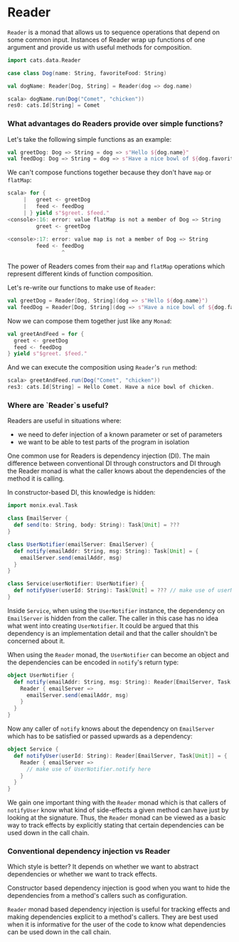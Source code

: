 <h1>Reader</h1>

`Reader` is a monad that allows us to sequence operations that depend on some common input. Instances of Reader wrap up
functions of one argument and provide us with useful methods for composition.

```scala
import cats.data.Reader

case class Dog(name: String, favoriteFood: String)

val dogName: Reader[Dog, String] = Reader(dog => dog.name)
```

```scala
scala> dogName.run(Dog("Comet", "chicken"))
res0: cats.Id[String] = Comet
```

<h3>What advantages do Readers provide over simple functions?</h3>

Let's take the following simple functions as an example:

```scala
val greetDog: Dog => String = dog => s"Hello ${dog.name}"
val feedDog: Dog => String = dog => s"Have a nice bowl of ${dog.favoriteFood}"
```

We can't compose functions together because they don't have `map` or `flatMap`:

```scala
scala> for {
     |   greet <- greetDog
     |   feed <- feedDog
     | } yield s"$greet. $feed."
<console>:16: error: value flatMap is not a member of Dog => String
         greet <- greetDog
                  ^
<console>:17: error: value map is not a member of Dog => String
         feed <- feedDog
                 ^
```

The power of Readers comes from their `map` and `flatMap` operations which represent different kinds of function 
composition.

Let's re-write our functions to make use of `Reader`:

```scala
val greetDog = Reader[Dog, String](dog => s"Hello ${dog.name}")
val feedDog = Reader[Dog, String](dog => s"Have a nice bowl of ${dog.favoriteFood}")
```

Now we can compose them together just like any `Monad`:

```scala
val greetAndFeed = for {
  greet <- greetDog
  feed <- feedDog
} yield s"$greet. $feed."
```

And we can execute the composition using `Reader`'s `run` method:

```scala
scala> greetAndFeed.run(Dog("Comet", "chicken"))
res3: cats.Id[String] = Hello Comet. Have a nice bowl of chicken.
```

<h3>Where are `Reader`s useful?</h3>

Readers are useful in situations where:

  - we need to defer injection of a known parameter or set of parameters
  - we want to be able to test parts of the program in isolation

One common use for Readers is dependency injection (DI). The main difference between conventional DI through 
constructors and DI through the Reader monad is what the caller knows about the dependencies of the method it is 
calling.

In constructor-based DI, this knowledge is hidden:

```scala
import monix.eval.Task

class EmailServer {
  def send(to: String, body: String): Task[Unit] = ???
}

class UserNotifier(emailServer: EmailServer) {
  def notify(emailAddr: String, msg: String): Task[Unit] = {
    emailServer.send(emailAddr, msg)
  }
}

class Service(userNotifier: UserNotifier) {
  def notifyUser(userId: String): Task[Unit] = ??? // make use of userNotifier here
}
```

Inside `Service`, when using the `UserNotifier` instance, the dependency on `EmailServer` is hidden from the caller. The
caller in this case has no idea what went into creating `UserNotifier`. It could be argued that this dependency is an 
implementation detail and that the caller shouldn't be concerned about it.

When using the `Reader` monad, the `UserNotifier` can become an object and the dependencies can be encoded in `notify`'s 
return type:

```scala
object UserNotifier {
  def notify(emailAddr: String, msg: String): Reader[EmailServer, Task[Unit]] = {
    Reader { emailServer =>
      emailServer.send(emailAddr, msg)
    }
  }
}
```

Now any caller of `notify` knows about the dependency on `EmailServer` which has to be satisfied or passed upwards as a
dependency:

```scala
object Service {
  def notifyUser(userId: String): Reader[EmailServer, Task[Unit]] = {
    Reader { emailServer =>
      // make use of UserNotifier.notify here
    }
  }
}
```

We gain one important thing with the `Reader` monad which is that callers of `notifyUser` know what kind of side-effects 
a given method can have just by looking at the signature. Thus, the `Reader` monad can be viewed as a basic way to track 
effects by explicitly stating that certain dependencies can be used down in the call chain.

<h3>Conventional dependency injection vs Reader</h3>

Which style is better? It depends on whether we want to abstract dependencies or whether we want to track effects.

Constructor based dependency injection is good when you want to hide the dependencies from a method's callers such as 
configuration.

`Reader` monad based dependency injection is useful for tracking effects and making dependencies explicit to a method's 
callers. They are best used when it is informative for the user of the code to know what dependencies can be used down 
in the call chain.





